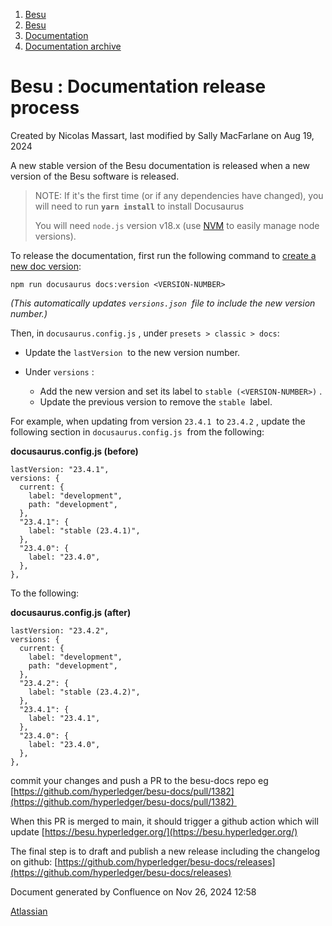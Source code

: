 1. [Besu](index.html)
2. [Besu](Besu_22151173.html)
3. [Documentation](Documentation_22154225.html)
4. [Documentation archive](Documentation-archive_22154272.html)

# Besu : Documentation release process

Created by Nicolas Massart, last modified by Sally MacFarlane on Aug 19, 2024

A new stable version of the Besu documentation is released when a new version of the Besu software is released.

> NOTE: If it's the first time (or if any dependencies have changed), you will need to run **`yarn install`** to install Docusaurus
> 
> You will need `node.js` version v18.x (use [NVM](https://nodejs.org/en/download/package-manager#nvm) to easily manage node versions).

To release the documentation, first run the following command to [create a new doc version](https://docs-template.consensys.net/configure/versioning#create-a-docs-version):

```
npm run docusaurus docs:version <VERSION-NUMBER>
```

*(This automatically updates `versions.json`  file to include the new version number.)*

Then, in `docusaurus.config.js` , under `presets > classic > docs`:

- Update the `lastVersion`  to the new version number.

<!--THE END-->

- Under `versions` :
  
  - Add the new version and set its label to `stable (<VERSION-NUMBER>)` .
  - Update the previous version to remove the `stable`  label.

For example, when updating from version `23.4.1`  to `23.4.2` , update the following section in `docusaurus.config.js`  from the following:

**docusaurus.config.js (before)**

```
lastVersion: "23.4.1",
versions: {
  current: {
    label: "development",
    path: "development",
  },
  "23.4.1": {
    label: "stable (23.4.1)",
  },
  "23.4.0": {
    label: "23.4.0",
  },
},
```

To the following:

**docusaurus.config.js (after)**

```
lastVersion: "23.4.2",
versions: {
  current: {
    label: "development",
    path: "development",
  },
  "23.4.2": {
    label: "stable (23.4.2)",
  },
  "23.4.1": {
    label: "23.4.1",
  },
  "23.4.0": {
    label: "23.4.0",
  },
},
```

commit your changes and push a PR to the besu-docs repo eg [https://github.com/hyperledger/besu-docs/pull/1382](https://github.com/hyperledger/besu-docs/pull/1382) 

When this PR is merged to main, it should trigger a github action which will update [https://besu.hyperledger.org/](https://besu.hyperledger.org/)

The final step is to draft and publish a new release including the changelog on github: [https://github.com/hyperledger/besu-docs/releases](https://github.com/hyperledger/besu-docs/releases)

Document generated by Confluence on Nov 26, 2024 12:58

[Atlassian](http://www.atlassian.com/)
